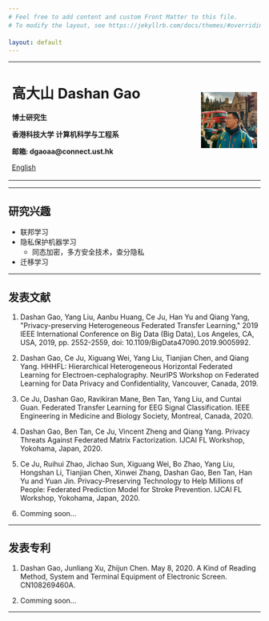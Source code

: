```yaml
---
# Feel free to add content and custom Front Matter to this file.
# To modify the layout, see https://jekyllrb.com/docs/themes/#overriding-theme-defaults

layout: default
---
```


<table border="0">
  <tr>
    <td width="75%">
      <h1>高大山 Dashan Gao</h1>
      <p><b>博士研究生</b></p>
      <p><b>香港科技大学 计算机科学与工程系</b></p>
      <p><b>邮箱: dgaoaa@connect.ust.hk</b></p>
      <p><a href="/index.html">English</a></p>
    </td>
    <td width="25%">
      <img src="/data/dashan_London.jpg" width="100%">
    </td>
  </tr>
</table>

----

## 研究兴趣

- 联邦学习
- 隐私保护机器学习
  - 同态加密，多方安全技术，查分隐私
- 迁移学习

---

## 发表文献

1. Dashan Gao, Yang Liu, Aanbu Huang, Ce Ju, Han Yu and Qiang Yang, "Privacy-preserving Heterogeneous Federated Transfer Learning," 2019 IEEE International Conference on Big Data (Big Data), Los Angeles, CA, USA, 2019, pp. 2552-2559, doi: 10.1109/BigData47090.2019.9005992.

2. Dashan Gao, Ce Ju, Xiguang Wei, Yang Liu, Tianjian Chen, and Qiang Yang. HHHFL: Hierarchical Heterogeneous Horizontal Federated Learning for Electroen-cephalography. NeurIPS Workshop on Federated Learning for Data Privacy and Confidentiality, Vancouver, Canada, 2019.

3. Ce Ju, Dashan Gao, Ravikiran Mane, Ben Tan, Yang Liu, and Cuntai Guan. Federated Transfer Learning for EEG Signal Classification. IEEE Engineering in Medicine and Biology Society, Montreal, Canada, 2020.

4. Dashan Gao, Ben Tan, Ce Ju, Vincent Zheng and Qiang Yang. Privacy Threats Against Federated Matrix Factorization. IJCAI FL Workshop, Yokohama, Japan, 2020.

5. Ce Ju, Ruihui Zhao, Jichao Sun, Xiguang Wei, Bo Zhao, Yang Liu, Hongshan Li, Tianjian Chen, Xinwei Zhang, Dashan Gao, Ben Tan, Han Yu and Yuan Jin. Privacy-Preserving Technology to Help Millions of People: Federated Prediction Model for Stroke Prevention. IJCAI FL Workshop, Yokohama, Japan, 2020.

6. Comming soon...
---

## 发表专利

1. Dashan Gao, Junliang Xu, Zhijun Chen. May 8, 2020. A Kind of Reading Method, System and Terminal Equipment of Electronic Screen. CN108269460A. 

2. Comming soon...
---


